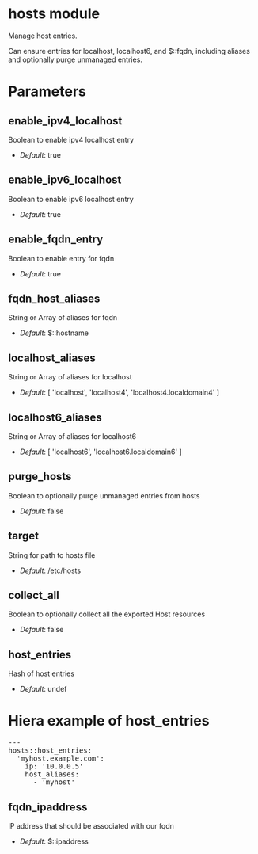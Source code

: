 # hosts module #

Manage host entries.

Can ensure entries for localhost, localhost6, and $::fqdn, including aliases
and optionally purge unmanaged entries.

# Parameters #

enable_ipv4_localhost
---------------------
Boolean to enable ipv4 localhost entry

- *Default*: true

enable_ipv6_localhost
---------------------
Boolean to enable ipv6 localhost entry

- *Default*: true

enable_fqdn_entry
-----------------
Boolean to enable entry for fqdn

- *Default*: true

fqdn_host_aliases
-----------------
String or Array of aliases for fqdn

- *Default*: $::hostname

localhost_aliases
-----------------
String or Array of aliases for localhost

- *Default*: [ 'localhost', 'localhost4', 'localhost4.localdomain4' ]

localhost6_aliases
------------------
String or Array of aliases for localhost6

- *Default*: [ 'localhost6', 'localhost6.localdomain6' ]

purge_hosts
-----------
Boolean to optionally purge unmanaged entries from hosts

- *Default*: false

target
------
String for path to hosts file

- *Default*: /etc/hosts

collect_all
-----------
Boolean to optionally collect all the exported Host resources

- *Default*: false

host_entries
------------
Hash of host entries

- *Default*: undef


# Hiera example of host_entries
<pre>
---
hosts::host_entries:
  'myhost.example.com':
    ip: '10.0.0.5'
    host_aliases:
      - 'myhost'
</pre>

fqdn_ipaddress
------------
IP address that should be associated with our fqdn

- *Default*: $::ipaddress

